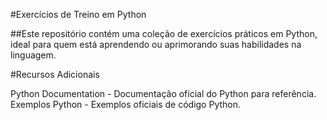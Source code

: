 #Exercícios de Treino em Python

##Este repositório contém uma coleção de exercícios práticos em Python, ideal para quem está aprendendo ou aprimorando suas habilidades na linguagem.

#Recursos Adicionais

Python Documentation - Documentação oficial do Python para referência.
Exemplos Python - Exemplos oficiais de código Python.
